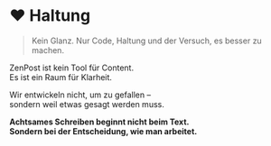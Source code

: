 # ❤️ Haltung

> Kein Glanz. Nur Code, Haltung und der Versuch, es besser zu machen.

ZenPost ist kein Tool für Content.  
Es ist ein Raum für Klarheit.

Wir entwickeln nicht, um zu gefallen –  
sondern weil etwas gesagt werden muss.

**Achtsames Schreiben beginnt nicht beim Text.  
Sondern bei der Entscheidung, wie man arbeitet.**